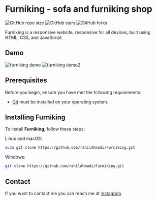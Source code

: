 # Furniking - sofa and furniking shop

![GitHub repo size](https://img.shields.io/github/repo-size/rahilAhmadi/Furniking)
![GitHub stars](https://img.shields.io/github/stars/rahilAhmadi/Furniking?style=social)
![GitHub forks](https://img.shields.io/github/forks/rahilAhmadi/Furniking?style=social)

Furniking is a responsive website, responsive for all devices, built using HTML, CSS, and JavaScript.

## Demo

![furniking demo](https://github.com/rahilAhmadi/Furniking/assets/67064503/de16a05c-d55f-42e6-a14b-05e3c722e1cd)
![furniking demo2](https://github.com/rahilAhmadi/Furniking/assets/67064503/278bac11-8b4e-494a-a719-96c65811b142)

## Prerequisites

Before you begin, ensure you have met the following requirements:

* [Git](https://git-scm.com/downloads "Download Git") must be installed on your operating system.

## Installing Furniking

To install **Furniking**, follow these steps:

Linux and macOS:

```bash
sudo git clone https://github.com/rahilAhmadi/Furniking.git
```

Windows:

```bash
git clone https://github.com/rahilAhmadi/Furniking.git
```

## Contact

If you want to contact me you can reach me at [Instagram](https://www.instagram.com/rahil.front/).
